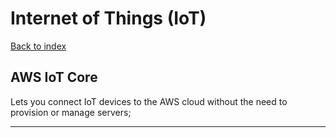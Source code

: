 # Internet of Things (IoT)

[Back to index](Index.md)

## AWS IoT Core

Lets you connect IoT devices to the AWS cloud without the need to provision or manage servers;

---

</br>
